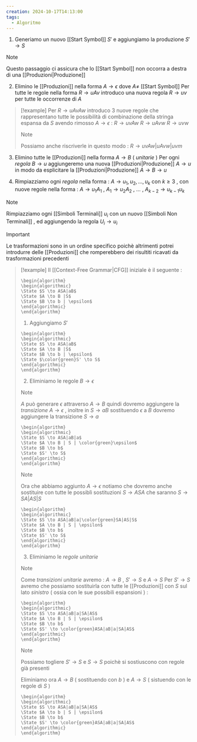 ```yaml
---
creation: 2024-10-17T14:13:00
tags:
  - Algoritmo
---
```

1. Generiamo un nuovo [[Start Symbol]] $S'$ e aggiungiamo la produzione $S' \to S$ 
>[!note] 
>Questo passaggio ci assicura che lo [[Start Symbol]] non occorra a destra di una [[Produzioni|Produzione]] 

2. Elimino le [[Produzioni]] nella forma $A \to \epsilon$ dove $A \neq$ [[Start Symbol]] 
	Per tutte le regole nella forma $R \to uAv$ introduco una nuova regola $R \to uv$ per tutte le occorrenze di $A$ 
>[!example] 
>Per $R \to uAvAw$ introduco 3 nuove regole che rappresentano tutte le possibilità di combinazione della stringa espansa da $S$ avendo rimosso $A\to \epsilon$  : 
>$R \to uvAw$
>$R \to uAvw$
>$R \to uvw$
>>[!note] 
>>Possiamo anche riscriverle in questo modo : $R \to uvAw | uAvw | uvm$

3. Elimino tutte le [[Produzioni]] nella forma $A \to B$ ( *unitarie* ) 
	Per ogni *regola* $B \to u$ aggiungeremo una nuova [[Produzioni|Produzione]] $A \to u$ in modo da esplicitare la [[Produzioni|Produzione]] $A \to B \to u$

4. Rimpiazziamo ogni *regola* nella forma : $A \to u_1,u_2,\dots,u_k$ con $k\ge3$ , con nuove regole nella forma : 
	$A \to u_1A_1$ , $A_1 \to u_2A_2$ , $\dots$ , $A_{k-2} \to u_{k-1}u_k$ 
>[!note] 
>Rimpiazziamo ogni [[Simboli Terminali]] $u_i$ con un nuovo [[Simboli Non Terminali]] , ed aggiungendo la regola $U_i \to u_i$ 

>[!important] 
>Le trasformazioni sono in un ordine specifico poichè altrimenti potrei introdurre delle [[Produzioni]] che romperebbero dei risultiti ricavati da trasformazioni precedenti

>[!example] 
>Il [[Context-Free Grammar|CFG]] iniziale è il seguente : 
>```pseudo
>\begin{algorithm}
>\begin{algorithmic}
>\State $S \to ASA|aB$ 
>\State $A \to B |S$
>\State $B \to b | \epsilon$
>\end{algorithmic}
>\end{algorithm}
>```
>
>1. Aggiungiamo $S'$
>```pseudo
>\begin{algorithm}
>\begin{algorithmic}
>\State $S \to ASA|aB$ 
>\State $A \to B |S$
>\State $B \to b | \epsilon$
>\State $\color{green}S' \to S$
>\end{algorithmic}
>\end{algorithm}
>```
>
>2. Eliminiamo le regole $B \to \epsilon$ 
>
>>[!note] 
>>$A$ può generare $\epsilon$ attraverso $A \to B$ quindi dovremo aggiungere la *transizione* $A \to \epsilon$ , inoltre in $S \to aB$ sostituendo $\epsilon$ a $B$ dovremo aggiungere la transizione $S \to a$
>
>```pseudo
>\begin{algorithm}
>\begin{algorithmic}
>\State $S \to ASA|aB|a$ 
>\State $A \to B | S | \color{green}\epsilon$
>\State $B \to b$
>\State $S' \to S$
>\end{algorithmic}
>\end{algorithm}
>```
>
>>[!note] 
>>Ora che abbiamo aggiunto $A \to \epsilon$ notiamo che dovremo anche sostituire con tutte le possiblì sostituzioni $S \to ASA$ che saranno $S \to SA|AS|S$
>
>```pseudo
>\begin{algorithm}
>\begin{algorithmic}
>\State $S \to ASA|aB|a|\color{green}SA|AS|S$ 
>\State $A \to B | S | \epsilon$
>\State $B \to b$
>\State $S' \to S$
>\end{algorithmic}
>\end{algorithm}
>```
>
>3. Eliminiamo le *regole* *unitarie* 
>
>>[!note] 
>>Come *transizioni unitarie* avremo : $A \to B$ , $S'\to S$ e $A \to S$
>>Per $S' \to S$ avremo che possiamo sostituirla con tutte le [[Produzioni]] con $S$ sul lato *sinistro* ( ossia con le sue possibili espansioni ) :
>
>```pseudo
>\begin{algorithm}
>\begin{algorithmic}
>\State $S \to ASA|aB|a|SA|AS$ 
>\State $A \to B | S | \epsilon$
>\State $B \to b$
>\State $S' \to \color{green}ASA|aB|a|SA|AS$
>\end{algorithmic}
>\end{algorithm}
>```
>
>>[!note] 
>>Possiamo togliere $S' \to S$ e $S \to S$ poichè si sostiuscono con regole già presenti
>>
>>Eliminiamo ora $A \to B$ ( sostituendo con $b$ ) e $A \to S$ ( sistuendo con le regole di $S$ )
>
>```pseudo
>\begin{algorithm}
>\begin{algorithmic}
>\State $S \to ASA|aB|a|SA|AS$ 
>\State $A \to b | S | \epsilon$
>\State $B \to b$
>\State $S' \to \color{green}ASA|aB|a|SA|AS$
>\end{algorithmic}
>\end{algorithm}
>```